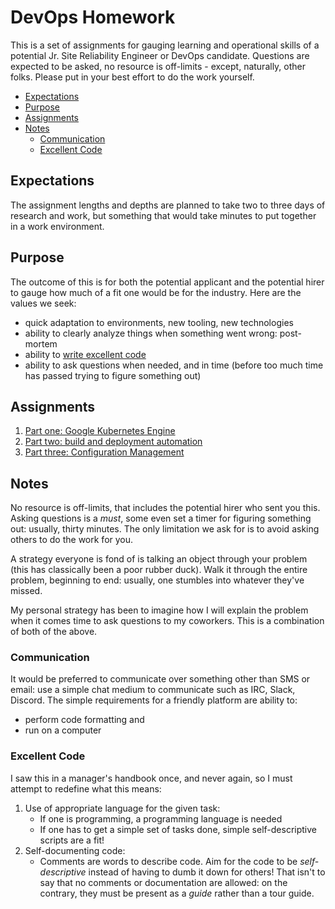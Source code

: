 # DevOps Homework

This is a set of assignments for gauging learning and operational skills of a potential Jr. Site Reliability Engineer or DevOps candidate. Questions are expected to be asked, no resource is off-limits - except, naturally, other folks. Please put in your best effort to do the work yourself.

<!-- toc -->

- [Expectations](#expectations)
- [Purpose](#purpose)
- [Assignments](#assignments)
- [Notes](#notes)
    * [Communication](#communication)
    * [Excellent Code](#excellent-code)

<!-- tocstop -->

## Expectations

The assignment lengths and depths are planned to take two to three days of research and work, but something that would take minutes to put together in a work environment.

## Purpose

The outcome of this is for both the potential applicant and the potential hirer to gauge how much of a fit one would be for the industry. Here are the values we seek:

- quick adaptation to environments, new tooling, new technologies
- ability to clearly analyze things when something went wrong: post-mortem
- ability to [write excellent code](#excellent-code)
- ability to ask questions when needed, and in time (before too much time has passed trying to figure something out)

## Assignments

1. [Part one: Google Kubernetes Engine](gke.md)
1. [Part two: build and deployment automation](ci.md)
1. [Part three: Configuration Management](cm.md)

## Notes

No resource is off-limits, that includes the potential hirer who sent you this. Asking questions is a _must_, some even set a timer for figuring something out: usually, thirty minutes. The only limitation we ask for is to avoid asking others to do the work for you.

A strategy everyone is fond of is talking an object through your problem (this has classically been a poor rubber duck). Walk it through the entire problem, beginning to end: usually, one stumbles into whatever they've missed.

My personal strategy has been to imagine how I will explain the problem when it comes time to ask questions to my coworkers. This is a combination of both of the above.

### Communication

It would be preferred to communicate over something other than SMS or email: use a simple chat medium to communicate such as IRC, Slack, Discord. The simple requirements for a friendly platform are ability to:

- perform code formatting and
- run on a computer

### Excellent Code

I saw this in a manager's handbook once, and never again, so I must attempt to redefine what this means:

1. Use of appropriate language for the given task:
    - If one is programming, a programming language is needed
    - If one has to get a simple set of tasks done, simple self-descriptive scripts are a fit!
1. Self-documenting code:
    - Comments are words to describe code. Aim for the code to be _self-descriptive_ instead of having to dumb it down for others! That isn't to say that no comments or documentation are allowed: on the contrary, they must be present as a _guide_ rather than a tour guide.
